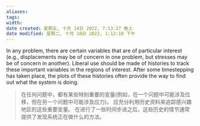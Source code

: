 ```yaml
---
aliases: 
tags: 
width:
date created: 星期五, 十月 14日 2022, 7:13:27 晚上
date modified: 星期二, 十月 18日 2022, 1:12:18 下午
---
```

In any problem, there are certain variables that are of particular interest (e.g., displacements may be of concern in one problem, but stresses may be of concern in another). Liberal use should be made of histories to track these important variables in the regions of interest. After some timestepping has taken place, the plots of these histories often provide the way to find out what the system is doing.
>在任何问题中，都有某些特别重要的变量(例如，在一个问题中可能涉及位移，但在另一个问题中可能涉及应力)。
应充分利用历史资料来追踪感兴趣地区的这些重要变量。
在进行了一些时间步进之后，这些历史的情节通常提供了发现系统正在做什么的方法。